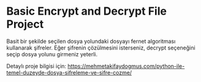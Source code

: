 # Basic Encrypt and Decrypt File Project
Basit bir şekilde seçilen dosya yolundaki dosyayı fernet algoritması kullanarak şifreler. Eğer şifrenin çözülmesini isterseniz, decrypt seçeneğini seçip dosya yolunu girmeniz yeterli.

Detaylı proje bilgisi için: https://mehmetakifaydogmus.com/python-ile-temel-duzeyde-dosya-sifreleme-ve-sifre-cozme/
